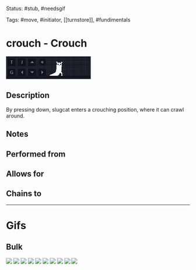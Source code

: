 Status: #stub, #needsgif

Tags: #move, #initiator, [[turnstore]], #fundimentals

# crouch - Crouch
<img src=https://raw.githubusercontent.com/LauraHannah44/Rain-World-Movement/main/Files/crouch_header.gif>

## Description
By pressing down, slugcat enters a crouching position, where it can crawl around.

## Notes


## Performed from


## Allows for


## Chains to


___
# Gifs
## Bulk
<img src=https://raw.githubusercontent.com/LauraHannah44/Rain-World-Movement/main/Files/crouch_0.gif>

<img src=https://raw.githubusercontent.com/LauraHannah44/Rain-World-Movement/main/Files/crouch_1.gif>

<img src=https://raw.githubusercontent.com/LauraHannah44/Rain-World-Movement/main/Files/crouch_2.gif>

<img src=https://raw.githubusercontent.com/LauraHannah44/Rain-World-Movement/main/Files/crouch_3.gif>

<img src=https://raw.githubusercontent.com/LauraHannah44/Rain-World-Movement/main/Files/crouch_4.gif>

<img src=https://raw.githubusercontent.com/LauraHannah44/Rain-World-Movement/main/Files/crouch_5.gif>

<img src=https://raw.githubusercontent.com/LauraHannah44/Rain-World-Movement/main/Files/crouch_6.gif>

<img src=https://raw.githubusercontent.com/LauraHannah44/Rain-World-Movement/main/Files/crouch_7.gif>

<img src=https://raw.githubusercontent.com/LauraHannah44/Rain-World-Movement/main/Files/crouch_8.gif>

<img src=https://raw.githubusercontent.com/LauraHannah44/Rain-World-Movement/main/Files/crouch_9.gif>

